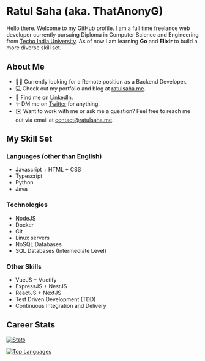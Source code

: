 # Ratul Saha (aka. ThatAnonyG)
Hello there. Welcome to my GitHub profile. I am a full time freelance web developer currently pursuing Diploma in Computer Science and Engineering from 
[Techo India University](https://www.technoindiauniversity.ac.in). As of now I am learning **Go** and **Elixir** to build a more diverse skill set.

## About Me

- 👨‍💼 Currently looking for a Remote position as a Backend Developer.
- 💻 Check out my portfolio and blog at [ratulsaha.me](https://ratulsaha.me).
- 👤 Find me on [LinkedIn](https://linkedin.com/in/ratuls).
- ✨ DM me on [Twitter](https://twitter.com/ThatAnonyG) for anything.
- ✉️ Want to work with me or ask me a question? Feel free to reach me out via email at [contact@ratulsaha.me](mailto:contact@ratulsaha.me).

## My Skill Set

### Languages (other than English)

- Javascript + HTML + CSS
- Typescript
- Python
- Java

### Technologies

- NodeJS
- Docker
- Git
- Linux servers
- NoSQL Databases
- SQL Databases (Intermediate Level)

### Other Skills

- VueJS + Vuetify
- ExpressJS + NestJS
- ReactJS + NextJS
- Test Driven Development (TDD)
- Continuous Integration and Delivery

## Career Stats

[![Stats](https://github-readme-stats.vercel.app/api?username=ThatAnonyG&show_icons=true&theme=nord&hide_border=true&count_private=true)](https://github.com/ThatAnonyG)

[![Top Languages](https://github-readme-stats.vercel.app/api/top-langs/?username=ThatAnonyG&theme=nord&layout=compact&hide_border=true)](https://github.com/ThatAnonyG)
